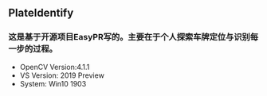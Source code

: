 ## PlateIdentify

### 这是基于开源项目EasyPR写的。主要在于个人探索车牌定位与识别每一步的过程。

* OpenCV Version:4.1.1
* VS Version: 2019 Preview
* System: Win10 1903